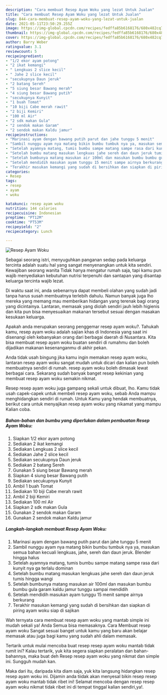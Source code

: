 ```yaml
---
description: "Cara membuat Resep Ayam Woku yang lezat Untuk Jualan"
title: "Cara membuat Resep Ayam Woku yang lezat Untuk Jualan"
slug: 844-cara-membuat-resep-ayam-woku-yang-lezat-untuk-jualan
date: 2021-05-11T23:50:29.255Z
image: https://img-global.cpcdn.com/recipes/fedffa85b6168176/680x482cq70/resep-ayam-woku-foto-resep-utama.jpg
thumbnail: https://img-global.cpcdn.com/recipes/fedffa85b6168176/680x482cq70/resep-ayam-woku-foto-resep-utama.jpg
cover: https://img-global.cpcdn.com/recipes/fedffa85b6168176/680x482cq70/resep-ayam-woku-foto-resep-utama.jpg
author: Barry Weber
ratingvalue: 3.1
reviewcount: 5
recipeingredient:
- "1/2 ekor ayam potong"
- "2 ikat kemangi"
- " Lengkuas 2 slice kecil"
- " Jahe 2 slice kecil"
- "secukupnya Daun jeruk"
- "2 batang Sereh"
- "5 siung besar Bawang merah"
- "4 siung besar Bawang putih"
- "secukupnya Kunyit"
- "1 buah Tomat"
- "10 biji Cabe merah rawit"
- "2 biji Kemiri"
- "100 ml Air"
- "2 sdk makan Gula"
- "2 sendok makan Garam"
- "2 sendok makan Kaldu jamur"
recipeinstructions:
- "Marinasi ayam dengan bawang putih parut dan jahe tunggu 5 menit"
- "Sambil nunggu ayam nya matang bikin bumbu tumbuk nya ya, masukan semua bahan kecuali lengkuas, jahe, sereh dan daun jeruk. Blender hingga halus"
- "Setelah ayamnya matang, tumis bumbu sampe matang sampe rasa dari kunyit nya ga terlalu dominan"
- "Setelah bumbu matang masukan lengkuas jahe sereh dan daun jeruk tumis hingga wangi"
- "Setelah bumbunya matang masukan air 100ml dan masukan bumbu bumbu gula garam kaldu jamur tunggu sampai mendidih"
- "Setelah mendidih masukan ayam tunggu 15 menit sampe airnya berkurang"
- "Terakhir masukan kemangi yang sudah di bersihkan dan siapkan di piring ayam woku siap di sajikan"
categories:
- Resep
tags:
- resep
- ayam
- woku

katakunci: resep ayam woku 
nutrition: 144 calories
recipecuisine: Indonesian
preptime: "PT12M"
cooktime: "PT53M"
recipeyield: "2"
recipecategory: Lunch

---
```



![Resep Ayam Woku](https://img-global.cpcdn.com/recipes/fedffa85b6168176/680x482cq70/resep-ayam-woku-foto-resep-utama.jpg)

Sebagai seorang istri, menyuguhkan panganan sedap pada keluarga tercinta adalah suatu hal yang sangat menyenangkan untuk kita sendiri. Kewajiban seorang  wanita Tidak hanya mengatur rumah saja, tapi kamu pun wajib menyediakan kebutuhan nutrisi terpenuhi dan santapan yang disantap keluarga tercinta wajib lezat.

Di waktu  saat ini, anda sebenarnya dapat membeli olahan yang sudah jadi tanpa harus susah membuatnya terlebih dahulu. Namun banyak juga lho mereka yang memang mau memberikan hidangan yang terenak bagi orang yang dicintainya. Lantaran, memasak yang diolah sendiri jauh lebih higienis dan kita pun bisa menyesuaikan makanan tersebut sesuai dengan masakan kesukaan keluarga. 



Apakah anda merupakan seorang penggemar resep ayam woku?. Tahukah kamu, resep ayam woku adalah sajian khas di Indonesia yang saat ini disenangi oleh kebanyakan orang dari berbagai daerah di Nusantara. Kita bisa membuat resep ayam woku buatan sendiri di rumahmu dan boleh dijadikan makanan kesenanganmu di akhir pekan.

Anda tidak usah bingung jika kamu ingin memakan resep ayam woku, lantaran resep ayam woku sangat mudah untuk dicari dan kalian pun boleh membuatnya sendiri di rumah. resep ayam woku boleh dimasak lewat berbagai cara. Sekarang sudah banyak banget resep kekinian yang membuat resep ayam woku semakin nikmat.

Resep resep ayam woku juga gampang sekali untuk dibuat, lho. Kamu tidak usah capek-capek untuk membeli resep ayam woku, sebab Anda mampu menghidangkan sendiri di rumah. Untuk Kamu yang hendak membuatnya, berikut cara untuk menyajikan resep ayam woku yang nikamat yang mampu Kalian coba.

<!--inarticleads1-->

##### Bahan-bahan dan bumbu yang diperlukan dalam pembuatan Resep Ayam Woku:

1. Siapkan 1/2 ekor ayam potong
1. Sediakan 2 ikat kemangi
1. Sediakan  Lengkuas 2 slice kecil
1. Sediakan  Jahe 2 slice kecil
1. Sediakan secukupnya Daun jeruk
1. Sediakan 2 batang Sereh
1. Gunakan 5 siung besar Bawang merah
1. Siapkan 4 siung besar Bawang putih
1. Sediakan secukupnya Kunyit
1. Ambil 1 buah Tomat
1. Sediakan 10 biji Cabe merah rawit
1. Ambil 2 biji Kemiri
1. Sediakan 100 ml Air
1. Siapkan 2 sdk makan Gula
1. Gunakan 2 sendok makan Garam
1. Gunakan 2 sendok makan Kaldu jamur




<!--inarticleads2-->

##### Langkah-langkah membuat Resep Ayam Woku:

1. Marinasi ayam dengan bawang putih parut dan jahe tunggu 5 menit
1. Sambil nunggu ayam nya matang bikin bumbu tumbuk nya ya, masukan semua bahan kecuali lengkuas, jahe, sereh dan daun jeruk. Blender hingga halus
1. Setelah ayamnya matang, tumis bumbu sampe matang sampe rasa dari kunyit nya ga terlalu dominan
1. Setelah bumbu matang masukan lengkuas jahe sereh dan daun jeruk tumis hingga wangi
1. Setelah bumbunya matang masukan air 100ml dan masukan bumbu bumbu gula garam kaldu jamur tunggu sampai mendidih
1. Setelah mendidih masukan ayam tunggu 15 menit sampe airnya berkurang
1. Terakhir masukan kemangi yang sudah di bersihkan dan siapkan di piring ayam woku siap di sajikan




Wah ternyata cara membuat resep ayam woku yang mantab simple ini mudah sekali ya! Anda Semua bisa memasaknya. Cara Membuat resep ayam woku Sangat sesuai banget untuk kamu yang baru akan belajar memasak atau juga bagi kamu yang sudah ahli dalam memasak.

Tertarik untuk mulai mencoba buat resep resep ayam woku mantab tidak rumit ini? Kalau tertarik, yuk kita segera siapkan peralatan dan bahan-bahannya, maka buat deh Resep resep ayam woku yang nikmat dan simple ini. Sungguh mudah kan. 

Maka dari itu, daripada kita diam saja, yuk kita langsung hidangkan resep resep ayam woku ini. Dijamin anda tiidak akan menyesal bikin resep resep ayam woku mantab tidak ribet ini! Selamat mencoba dengan resep resep ayam woku nikmat tidak ribet ini di tempat tinggal kalian sendiri,ya!.

